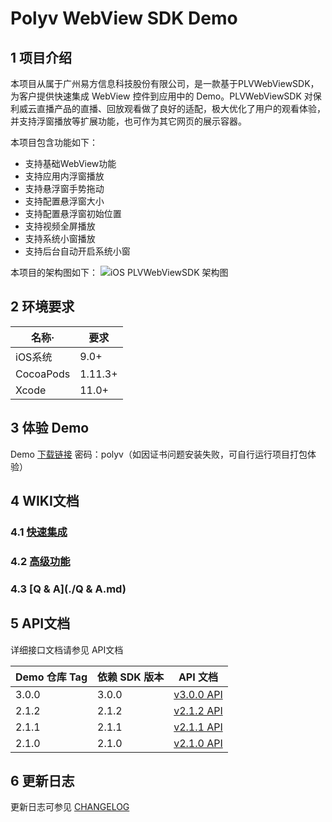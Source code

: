 # Polyv WebView SDK Demo

## 1 项目介绍

本项目从属于广州易方信息科技股份有限公司，是一款基于PLVWebViewSDK，为客户提供快速集成 WebView 控件到应用中的 Demo。PLVWebViewSDK 对保利威云直播产品的直播、回放观看做了良好的适配，极大优化了用户的观看体验，并支持浮窗播放等扩展功能，也可作为其它网页的展示容器。

本项目包含功能如下：

- 支持基础WebView功能
- 支持应用内浮窗播放
- 支持悬浮窗手势拖动
- 支持配置悬浮窗大小
- 支持配置悬浮窗初始位置
- 支持视频全屏播放
- 支持系统小窗播放
- 支持后台自动开启系统小窗



本项目的架构图如下：
![iOS PLVWebViewSDK 架构图](https://polyv-repo.oss-cn-shenzhen.aliyuncs.com/ios/documents/PLVWebViewSDK/resource/iOS%20PLVWebViewSDK%20%E6%9E%B6%E6%9E%84%E5%9B%BE.jpg)



## 2 环境要求

| 名称·     | 要求    |
| --------- | ------- |
| iOS系统   | 9.0+    |
| CocoaPods | 1.11.3+ |
| Xcode     | 11.0+   |



## 3 体验 Demo

Demo [下载链接](https://www.pgyer.com/OKxPgY) 密码：polyv（如因证书问题安装失败，可自行运行项目打包体验）



## 4 WIKI文档

###  4.1 [快速集成](./快速集成.md)

### 4.2 [高级功能](./高级功能.md)

### 4.3 [Q & A](./Q & A.md)



## 5 API文档

详细接口文档请参见 API文档

| Demo 仓库 Tag | 依赖 SDK 版本 | API 文档                                                     |
| ------------- | ------------- | ------------------------------------------------------------ |
| 3.0.0         | 3.0.0         | [v3.0.0 API](https://repo.polyv.net/ios/documents/PLVWebViewSDK/3.0.0-20240130/index.html) |
| 2.1.2         | 2.1.2         | [v2.1.2 API](https://repo.polyv.net/ios/documents/PLVWebViewSDK/2.1.2-20221209/index.html) |
| 2.1.1         | 2.1.1         | [v2.1.1 API](https://repo.polyv.net/ios/documents/PLVWebViewSDK/2.1.1-20221010/index.html) |
| 2.1.0         | 2.1.0         | [v2.1.0 API](https://repo.polyv.net/ios/documents/PLVWebViewSDK/2.1.0-20220804/index.html) |



## 6 更新日志

更新日志可参见 [CHANGELOG](./CHANGELOG.md)

